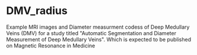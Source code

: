 # DMV_radius
Example MRI images and Diameter  measurment codess of Deep Medullary Veins (DMV) for a study titled "Automatic Segmentation and Diameter Measurement of Deep Medullary Veins". Which is expected to be published on Magnetic Resonance in Medicine
